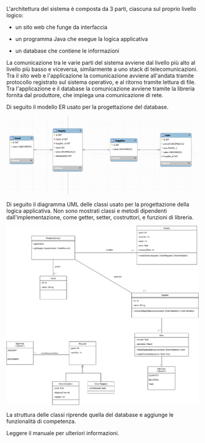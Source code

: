 L'architettura del sistema è composta da 3 parti, ciascuna sul proprio livello logico:

- un sito web che funge da interfaccia

- un programma Java che esegue la logica applicativa

- un database che contiene le informazioni

La comunicazione tra le varie parti del sistema avviene dal livello più alto al livello più basso e viceversa, similarmente a uno stack di telecomunicazioni.
Tra il sito web e l'applicazione la comunicazione avviene all'andata tramite protocollo registrato sul sistema operativo, e al ritorno tramite lettura di file. 
Tra l'applicazione e il database la comunicazione avviene tramite la libreria fornita dal produttore, che impiega una comunicazione di rete.

Di seguito il modello ER usato per la progettazione del database.

![](doc/ER.PNG)



Di seguito il diagramma UML delle classi usato per la progettazione della logica applicativa. Non sono mostrati classi e metodi dipendenti dall'implementazione, come getter, setter, costruttori, e funzioni di libreria.

![](doc/classi.png)

La struttura delle classi riprende quella del database e aggiunge le funzionalità di competenza.

Leggere il manuale per ulteriori informazioni.
